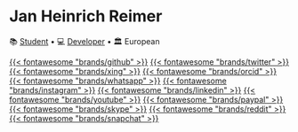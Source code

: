 ---
---

# Jan Heinrich Reimer

📚 [Student](https://www.informatik.uni-halle.de/ "Martin Luther University Halle-Wittenberg") • 
💻 [Developer](https://reimer.software "Reimer Software") • 
🏛️ European

[{{< fontawesome "brands/github" >}}](https://github.com/heinrichreimer/ "GitHub")
[{{< fontawesome "brands/twitter" >}}](https://twitter.com/H1iReimer/ "Twitter")
[{{< fontawesome "brands/xing" >}}](https://www.xing.com/profile/JanHeinrich_Reimer/ "XING")
[{{< fontawesome "brands/orcid" >}}](https://orcid.org/0000-0003-1992-8696/ "ORCiD")
[{{< fontawesome "brands/whatsapp" >}}](https://api.whatsapp.com/send/?phone=491749273954 "WhatsApp")
[{{< fontawesome "brands/instagram" >}}](https://www.instagram.com/heinrichreimer/ "Instagram")
[{{< fontawesome "brands/linkedin" >}}](https://www.linkedin.com/in/heinrichreimer/ "LinkedIn")
[{{< fontawesome "brands/youtube" >}}](https://www.youtube.com/channel/UCzWfR3P8Zz65zmsSi-1ynfw/ "YouTube")
[{{< fontawesome "brands/paypal" >}}](https://paypal.me/HeinrichReimer/ "PayPal")
[{{< fontawesome "brands/skype" >}}](https://join.skype.com/invite/ghNxkLOVu8dQ/ "Skype")
[{{< fontawesome "brands/reddit" >}}](https://www.reddit.com/user/H1iReimer/ "Reddit")
[{{< fontawesome "brands/snapchat" >}}](https://www.snapchat.com/add/heinrichreimer/ "Snapchat")
<!-- [{{< fontawesome "brands/dribbble" >}}](https://dribbble.com/heinrichreimer/ "Dribbble") -->
<!-- [{{< fontawesome "brands/medium" >}}](https://medium.com/@heinrichreimer/ "Medium") -->
<!-- [{{< fontawesome "brands/tumblr" >}}](https://heinrichreimer.tumblr.com/ "Tumblr") -->
